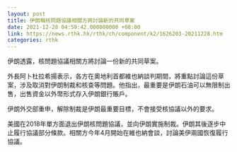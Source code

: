 ```yaml
---
layout: post
title: 伊朗稱核問題協議相關方將討論新的共同草案
date: 2021-12-28 04:59:42.000000000 +08:00
link: https://news.rthk.hk/rthk/ch/component/k2/1626203-20211228.htm
categories: rthk
---
```


伊朗透露，核問題協議相關方將討論一份新的共同草案。

外長阿卜杜拉希揚表示，各方在奧地利首都維也納談判期間，將重點討論這份草案，涉及取消對伊朗制裁和核查等問題。他指出，最重要是伊朗石油可以無限制出售，出售資金以外幣形式存入伊朗銀行賬戶。

伊朗外交部重申，解除制裁是伊朗最重要目標，不會接受核協議以外的要求。

美國在2018年單方面退出伊朗核問題協議，並向伊朗實施制裁。伊朗其後逐步中止履行協議部分條款。相關方今年4月開始在維也納會談，討論美伊兩國恢復履行協議。

